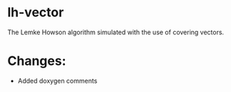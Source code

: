 lh-vector
=========

The Lemke Howson algorithm simulated with the use of covering vectors.

Changes:
============
- Added doxygen comments